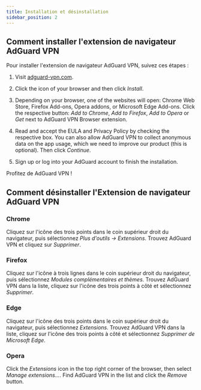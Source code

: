 ```yaml
---
title: Installation et désinstallation
sidebar_position: 2
---
```


## Comment installer l'extension de navigateur AdGuard VPN

Pour installer l'extension de navigateur AdGuard VPN, suivez ces étapes :

1. Visit [adguard-vpn.com](https://adguard-vpn.com/browser-extension/overview.html).

2. Click the icon of your browser and then click *Install*.

3. Depending on your browser, one of the websites will open: Chrome Web Store, Firefox Add-ons, Opera addons, or Microsoft Edge Add-ons. Click the respective button: *Add to Chrome*, *Add to Firefox*, *Add to Opera* or *Get* next to AdGuard VPN Browser extension.

4. Read and accept the EULA and Privacy Policy by checking the respective box. You can also allow AdGuard VPN to collect anonymous data on the app usage, which we need to improve our product (this is optional). Then click *Continue*.

5. Sign up or log into your AdGuard account to finish the installation.

Profitez de AdGuard VPN !

## Comment désinstaller l'Extension de navigateur AdGuard VPN

### Chrome

Cliquez sur l'icône des trois points dans le coin supérieur droit du navigateur, puis sélectionnez *Plus d'outils → Extensions*. Trouvez AdGuard VPN et cliquez sur *Supprimer*.

### Firefox

Cliquez sur l'icône à trois lignes dans le coin supérieur droit du navigateur, puis sélectionnez *Modules complémentaires et thèmes*. Trouvez AdGuard VPN dans la liste, cliquez sur l'icône des trois points à côté et sélectionnez *Supprimer*.

### Edge

Cliquez sur l'icône des trois points dans le coin supérieur droit du navigateur, puis sélectionnez *Extensions*. Trouvez AdGuard VPN dans la liste, cliquez sur l'icône des trois points à côté et sélectionnez *Supprimer de Microsoft Edge*.

### Opera

Click the *Extensions* icon in the top right corner of the browser, then select *Manage extensions...*. Find AdGuard VPN in the list and click the *Remove* button.  
